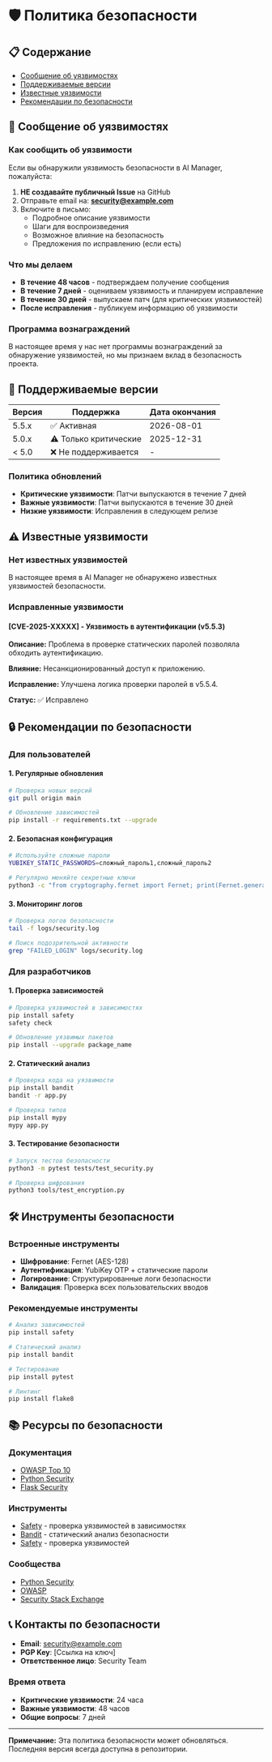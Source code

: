 # 🛡️ Политика безопасности

## 📋 Содержание

- [Сообщение об уязвимостях](#-сообщение-об-уязвимостях)
- [Поддерживаемые версии](#-поддерживаемые-версии)
- [Известные уязвимости](#-известные-уязвимости)
- [Рекомендации по безопасности](#-рекомендации-по-безопасности)

## 🚨 Сообщение об уязвимостях

### Как сообщить об уязвимости

Если вы обнаружили уязвимость безопасности в AI Manager, пожалуйста:

1. **НЕ создавайте публичный Issue** на GitHub
2. Отправьте email на: **security@example.com**
3. Включите в письмо:
   - Подробное описание уязвимости
   - Шаги для воспроизведения
   - Возможное влияние на безопасность
   - Предложения по исправлению (если есть)

### Что мы делаем

- **В течение 48 часов** - подтверждаем получение сообщения
- **В течение 7 дней** - оцениваем уязвимость и планируем исправление
- **В течение 30 дней** - выпускаем патч (для критических уязвимостей)
- **После исправления** - публикуем информацию об уязвимости

### Программа вознаграждений

В настоящее время у нас нет программы вознаграждений за обнаружение уязвимостей, но мы признаем вклад в безопасность проекта.

## 🔄 Поддерживаемые версии

| Версия | Поддержка | Дата окончания |
|--------|-----------|----------------|
| 5.5.x  | ✅ Активная | 2026-08-01     |
| 5.0.x  | ⚠️ Только критические | 2025-12-31     |
| < 5.0  | ❌ Не поддерживается | -              |

### Политика обновлений

- **Критические уязвимости**: Патчи выпускаются в течение 7 дней
- **Важные уязвимости**: Патчи выпускаются в течение 30 дней
- **Низкие уязвимости**: Исправления в следующем релизе

## ⚠️ Известные уязвимости

### Нет известных уязвимостей

В настоящее время в AI Manager не обнаружено известных уязвимостей безопасности.

### Исправленные уязвимости

#### [CVE-2025-XXXXX] - Уязвимость в аутентификации (v5.5.3)

**Описание:** Проблема в проверке статических паролей позволяла обходить аутентификацию.

**Влияние:** Несанкционированный доступ к приложению.

**Исправление:** Улучшена логика проверки паролей в v5.5.4.

**Статус:** ✅ Исправлено

## 🔒 Рекомендации по безопасности

### Для пользователей

#### 1. Регулярные обновления
```bash
# Проверка новых версий
git pull origin main

# Обновление зависимостей
pip install -r requirements.txt --upgrade
```

#### 2. Безопасная конфигурация
```bash
# Используйте сложные пароли
YUBIKEY_STATIC_PASSWORDS=сложный_пароль1,сложный_пароль2

# Регулярно меняйте секретные ключи
python3 -c "from cryptography.fernet import Fernet; print(Fernet.generate_key().decode())"
```

#### 3. Мониторинг логов
```bash
# Проверка логов безопасности
tail -f logs/security.log

# Поиск подозрительной активности
grep "FAILED_LOGIN" logs/security.log
```

### Для разработчиков

#### 1. Проверка зависимостей
```bash
# Проверка уязвимостей в зависимостях
pip install safety
safety check

# Обновление уязвимых пакетов
pip install --upgrade package_name
```

#### 2. Статический анализ
```bash
# Проверка кода на уязвимости
pip install bandit
bandit -r app.py

# Проверка типов
pip install mypy
mypy app.py
```

#### 3. Тестирование безопасности
```bash
# Запуск тестов безопасности
python3 -m pytest tests/test_security.py

# Проверка шифрования
python3 tools/test_encryption.py
```

## 🛠️ Инструменты безопасности

### Встроенные инструменты

- **Шифрование**: Fernet (AES-128)
- **Аутентификация**: YubiKey OTP + статические пароли
- **Логирование**: Структурированные логи безопасности
- **Валидация**: Проверка всех пользовательских вводов

### Рекомендуемые инструменты

```bash
# Анализ зависимостей
pip install safety

# Статический анализ
pip install bandit

# Тестирование
pip install pytest

# Линтинг
pip install flake8
```

## 📚 Ресурсы по безопасности

### Документация
- [OWASP Top 10](https://owasp.org/www-project-top-ten/)
- [Python Security](https://python-security.readthedocs.io/)
- [Flask Security](https://flask-security.readthedocs.io/)

### Инструменты
- [Safety](https://github.com/pyupio/safety) - проверка уязвимостей в зависимостях
- [Bandit](https://github.com/PyCQA/bandit) - статический анализ безопасности
- [Safety](https://github.com/pyupio/safety) - проверка уязвимостей

### Сообщества
- [Python Security](https://python-security.readthedocs.io/)
- [OWASP](https://owasp.org/)
- [Security Stack Exchange](https://security.stackexchange.com/)

## 📞 Контакты по безопасности

- **Email**: security@example.com
- **PGP Key**: [Ссылка на ключ]
- **Ответственное лицо**: Security Team

### Время ответа

- **Критические уязвимости**: 24 часа
- **Важные уязвимости**: 48 часов
- **Общие вопросы**: 7 дней

---

**Примечание:** Эта политика безопасности может обновляться. Последняя версия всегда доступна в репозитории. 